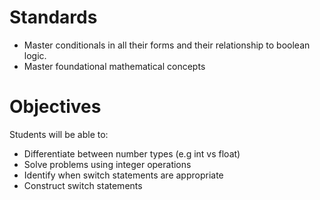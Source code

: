 # Standards
* Master conditionals in all their forms and their relationship to boolean logic.
* Master foundational mathematical concepts

# Objectives
Students will be able to:
* Differentiate between number types (e.g int vs float)
* Solve problems using integer operations
* Identify when switch statements are appropriate
* Construct switch statements
